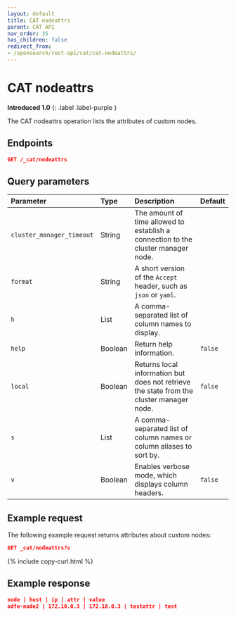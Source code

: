 ```yaml
---
layout: default
title: CAT nodeattrs
parent: CAT API
nav_order: 35
has_children: false
redirect_from:
- /opensearch/rest-api/cat/cat-nodeattrs/
---
```


# CAT nodeattrs
**Introduced 1.0**
{: .label .label-purple }

The CAT nodeattrs operation lists the attributes of custom nodes.


<!-- spec_insert_start
api: cat.nodeattrs
component: endpoints
-->
## Endpoints
```json
GET /_cat/nodeattrs
```
<!-- spec_insert_end -->


<!-- spec_insert_start
api: cat.nodeattrs
component: query_parameters
columns: Parameter,Type,Description,Default
include_deprecated: false
-->
## Query parameters
Parameter | Type | Description | Default
:--- | :--- | :--- | :---
`cluster_manager_timeout` | String | The amount of time allowed to establish a connection to the cluster manager node. | 
`format` | String | A short version of the `Accept` header, such as `json` or `yaml`. | 
`h` | List | A comma-separated list of column names to display. | 
`help` | Boolean | Return help information. | `false`
`local` | Boolean | Returns local information but does not retrieve the state from the cluster manager node. | `false`
`s` | List | A comma-separated list of column names or column aliases to sort by. | 
`v` | Boolean | Enables verbose mode, which displays column headers. | `false`
<!-- spec_insert_end -->

## Example request

The following example request returns attributes about custom nodes:

```json
GET _cat/nodeattrs?v
```
{% include copy-curl.html %}


## Example response

```json
node | host | ip | attr | value
odfe-node2 | 172.18.0.3 | 172.18.0.3 | testattr | test
```
